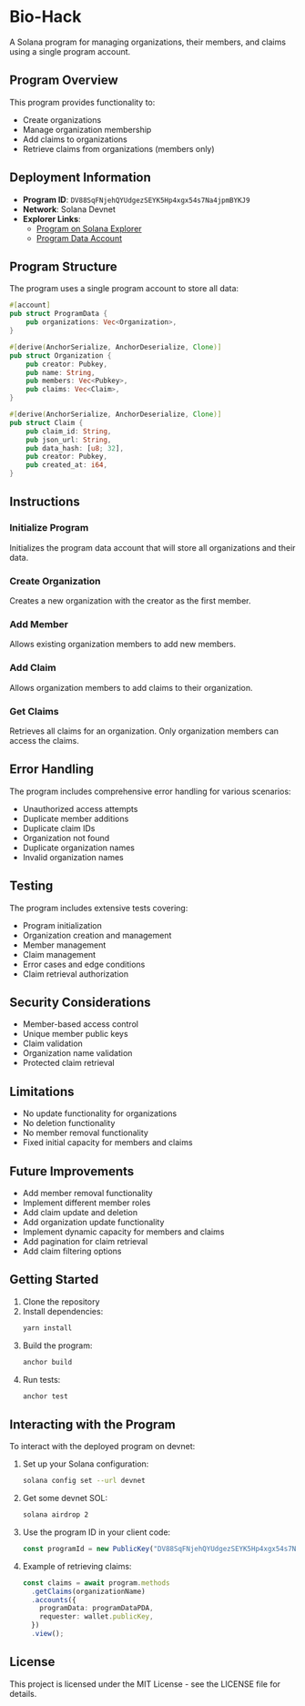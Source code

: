 # Bio-Hack

A Solana program for managing organizations, their members, and claims using a single program account.

## Program Overview

This program provides functionality to:
- Create organizations
- Manage organization membership
- Add claims to organizations
- Retrieve claims from organizations (members only)

## Deployment Information

- **Program ID**: `DV88SqFNjehQYUdgezSEYK5Hp4xgx54s7Na4jpmBYKJ9`
- **Network**: Solana Devnet
- **Explorer Links**:
  - [Program on Solana Explorer](https://explorer.solana.com/address/DV88SqFNjehQYUdgezSEYK5Hp4xgx54s7Na4jpmBYKJ9?cluster=devnet)
  - [Program Data Account](https://explorer.solana.com/address/F6u6fAKhhChncGSh5B8ZygM9197iwaEZcvXP6s3BDFWU?cluster=devnet)

## Program Structure

The program uses a single program account to store all data:

```rust
#[account]
pub struct ProgramData {
    pub organizations: Vec<Organization>,
}

#[derive(AnchorSerialize, AnchorDeserialize, Clone)]
pub struct Organization {
    pub creator: Pubkey,
    pub name: String,
    pub members: Vec<Pubkey>,
    pub claims: Vec<Claim>,
}

#[derive(AnchorSerialize, AnchorDeserialize, Clone)]
pub struct Claim {
    pub claim_id: String,
    pub json_url: String,
    pub data_hash: [u8; 32],
    pub creator: Pubkey,
    pub created_at: i64,
}
```

## Instructions

### Initialize Program
Initializes the program data account that will store all organizations and their data.

### Create Organization
Creates a new organization with the creator as the first member.

### Add Member
Allows existing organization members to add new members.

### Add Claim
Allows organization members to add claims to their organization.

### Get Claims
Retrieves all claims for an organization. Only organization members can access the claims.

## Error Handling

The program includes comprehensive error handling for various scenarios:
- Unauthorized access attempts
- Duplicate member additions
- Duplicate claim IDs
- Organization not found
- Duplicate organization names
- Invalid organization names

## Testing

The program includes extensive tests covering:
- Program initialization
- Organization creation and management
- Member management
- Claim management
- Error cases and edge conditions
- Claim retrieval authorization

## Security Considerations

- Member-based access control
- Unique member public keys
- Claim validation
- Organization name validation
- Protected claim retrieval

## Limitations

- No update functionality for organizations
- No deletion functionality
- No member removal functionality
- Fixed initial capacity for members and claims

## Future Improvements

- Add member removal functionality
- Implement different member roles
- Add claim update and deletion
- Add organization update functionality
- Implement dynamic capacity for members and claims
- Add pagination for claim retrieval
- Add claim filtering options

## Getting Started

1. Clone the repository
2. Install dependencies:
   ```bash
   yarn install
   ```
3. Build the program:
   ```bash
   anchor build
   ```
4. Run tests:
   ```bash
   anchor test
   ```

## Interacting with the Program

To interact with the deployed program on devnet:

1. Set up your Solana configuration:
   ```bash
   solana config set --url devnet
   ```

2. Get some devnet SOL:
   ```bash
   solana airdrop 2
   ```

3. Use the program ID in your client code:
   ```typescript
   const programId = new PublicKey("DV88SqFNjehQYUdgezSEYK5Hp4xgx54s7Na4jpmBYKJ9");
   ```

4. Example of retrieving claims:
   ```typescript
   const claims = await program.methods
     .getClaims(organizationName)
     .accounts({
       programData: programDataPDA,
       requester: wallet.publicKey,
     })
     .view();
   ```

## License

This project is licensed under the MIT License - see the LICENSE file for details.
